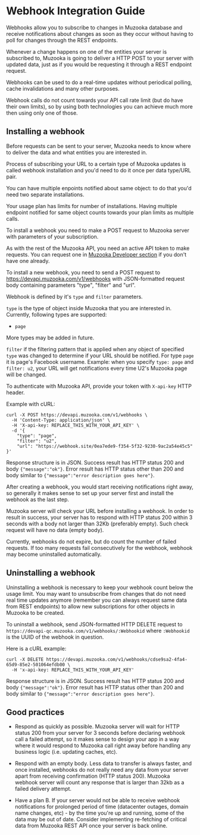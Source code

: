# Webhook Integration Guide

Webhooks allow you to subscribe to changes in Muzooka database and receive notifications about changes as soon as they occur without having to poll for changes through the REST endpoints.

Whenever a change happens on one of the entities your server is subscribed to, Muzooka is going to deliver a HTTP POST to your server with updated data, just as if you would be requesting it through a REST endpoint request.

Webhooks can be used to do a real-time updates without periodical polling, cache invalidations and many other purposes.

Webhook calls do not count towards your API call rate limit (but do have their own limits), so by using both technologies you can achieve much more then using only one of those.

## Installing a webhook

Before requests can be sent to your server, Muzooka needs to know where to deliver the data and what entities you are interested in.

Process of subscribing your URL to a certain type of Muzooka updates is called webhook installation and you'd need to do it once per data type/URL pair.

You can have multiple enpoints notified about same object: to do that you'd need two separate installations.

Your usage plan has limits for number of installations. Having multiple endpoint notified for same object counts towards  your plan limits as multiple calls.

To install a webhook you need to make a POST request to Muzooka server with parameters of your subscription.

As with the rest of the Muzooka API, you need an active API token to make requests. You can request one in [Muzooka Developer section](https://www.muzooka.com/m/developers) if you don't have one already.

To install a new webhook, you need to send a POST request to https://devapi.muzooka.com/v1/webhooks with JSON-formatted request body containing parameters "type", "filter" and "url".

Webhook is defined by it's `type` and `filter` parameters.

`type` is the type of object inside Muzooka that you are interested in. Currently, following types are supported:
- `page`

More types may be added in future.

`filter` if the filtering pattern that is applied when any object of specified `type` was changed to determine if your URL should be notified. For type `page` it is page's Facebook username. Example: when you specify `type: page` and `filter: u2`, your URL will get notifications every time U2's Muzooka page will be changed.

To authenticate with Muzooka API, provide your token with `X-api-key` HTTP header.

Example with cURL:

```
curl -X POST https://devapi.muzooka.com/v1/webhooks \
  -H 'Content-Type: application/json' \
  -H 'X-api-key: REPLACE_THIS_WITH_YOUR_API_KEY' \
  -d '{
    "type": "page",
    "filter": "u2",
    "url": "https://webhook.site/0ea7ede9-f354-5f32-9230-9ac2a54e45c5"
}'
```

Response structure is in JSON.
Success result has HTTP status 200 and body `{"message":"ok"}`.
Error result has HTTP status other than 200 and body similar to `{"message":"error description goes here"}`.

After creating a webhook, you would start receiving notifications right away, so generally it makes sense to set up your server first and install the webhook as the last step.

Muzooka server will check your URL before installing a webhook. In order to result in success, your server has to respond with HTTP status 200 within 3 seconds with a body not larger than 32Kb (preferably empty). Such check request will have no data (empty body).

Currently, webhooks do not expire, but do count the number of failed requests. If too many requests fail consecutively for the webhook, webhook may become uninstalled automatically.


## Uninstalling a webhook

Uninstalling a webhook is necessary to keep your webhook count below the usage limit. You may want to unsubscribe from changes that do not need real time updates anymore (remember you can always request same data from REST endpoints) to allow new subscriptions for other objects in Muzooka to be created.

To uninstall a webhook, send JSON-formatted HTTP DELETE request to `https://devapi-qc.muzooka.com/v1/webhooks/:Webhookid` where `:Webhookid` is the UUID of the webhook in question.

Here is a cURL example:
```
curl -X DELETE https://devapi.muzooka.com/v1/webhooks/cdse9sa2-4fa4-65d9-85e2-501064efdb00 \
  -H 'x-api-key: REPLACE_THIS_WITH_YOUR_API_KEY'
```
  
Response structure is in JSON.
Success result has HTTP status 200 and body `{"message":"ok"}`.
Error result has HTTP status other than 200 and body similar to `{"message":"error description goes here"}`.

## Good practices

- Respond as quickly as possible. Muzooka server will wait for HTTP status 200 from your server for 3 seconds before declaring webhook call a failed attempt, so it makes sense to design your app in a way where it would respond to Muzooka call right away before handling any business logic (i.e. updating caches, etc).

- Respond with an empty body. Less data to transfer is always faster, and once installed, webhooks do not really need any data from your server apart from receiving confirmation (HTTP status 200). Muzooka webhook server will count any response that is larger than 32kb as a failed delivery attempt.

- Have a plan B. If your server would not be able to receive webhook notifications for prolonged period of time (datacenter outages, domain name changes, etc) - by the time you're up and running, some of the data may be out of date. Consider implementing re-fetching of critical data from Muzooka REST API once your server is back online.

